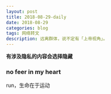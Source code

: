 ```yaml
---
layout: post
title: 2018-08-29-daily
date: 2018-08-29
categories: blog
tags: 网络转文
description: 远离群体，说不定有「上帝视角」。
---
```

**有涉及隐私的内容会选择隐藏**

### no feer in my heart   
run，生命在于运动
